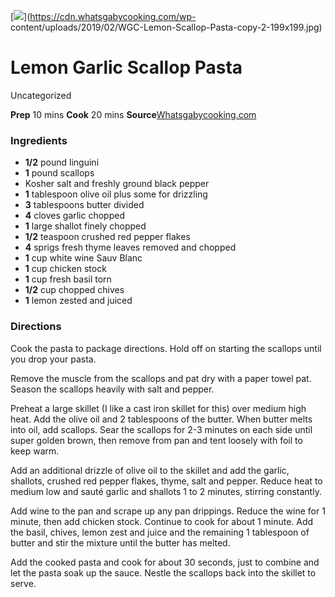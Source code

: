 ﻿

[![](../Images/4e8ece6b-3a09-4f95-aabe-328dbcf6386d.jpg)](https://cdn.whatsgabycooking.com/wp-
content/uploads/2019/02/WGC-Lemon-Scallop-Pasta-copy-2-199x199.jpg)

#  Lemon Garlic Scallop Pasta

Uncategorized

 **Prep** 10 mins **Cook** 20 mins
**Source**[Whatsgabycooking.com](https://whatsgabycooking.com/wprm_print/31695)

###  Ingredients

  * **1/2** pound linguini
  *  **1** pound scallops
  * Kosher salt and freshly ground black pepper
  *  **1** tablespoon olive oil plus some for drizzling
  *  **3** tablespoons butter divided
  *  **4** cloves garlic chopped
  *  **1** large shallot finely chopped
  *  **1/2** teaspoon crushed red pepper flakes
  *  **4** sprigs fresh thyme leaves removed and chopped
  *  **1** cup white wine Sauv Blanc
  *  **1** cup chicken stock
  *  **1** cup fresh basil torn
  *  **1/2** cup chopped chives
  *  **1** lemon zested and juiced

###  Directions

Cook the pasta to package directions. Hold off on starting the scallops until
you drop your pasta.

Remove the muscle from the scallops and pat dry with a paper towel pat. Season
the scallops heavily with salt and pepper.

Preheat a large skillet (I like a cast iron skillet for this) over medium high
heat. Add the olive oil and 2 tablespoons of the butter. When butter melts
into oil, add scallops. Sear the scallops for 2-3 minutes on each side until
super golden brown, then remove from pan and tent loosely with foil to keep
warm.

Add an additional drizzle of olive oil to the skillet and add the garlic,
shallots, crushed red pepper flakes, thyme, salt and pepper. Reduce heat to
medium low and sauté garlic and shallots 1 to 2 minutes, stirring constantly.

Add wine to the pan and scrape up any pan drippings. Reduce the wine for 1
minute, then add chicken stock. Continue to cook for about 1 minute. Add the
basil, chives, lemon zest and juice and the remaining 1 tablespoon of butter
and stir the mixture until the butter has melted.

Add the cooked pasta and cook for about 30 seconds, just to combine and let
the pasta soak up the sauce. Nestle the scallops back into the skillet to
serve.

